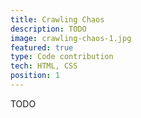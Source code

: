 ```yaml
---
title: Crawling Chaos
description: TODO
image: crawling-chaos-1.jpg
featured: true
type: Code contribution
tech: HTML, CSS
position: 1
---
```


TODO